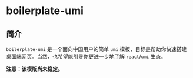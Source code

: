 # boilerplate-umi

## 简介

`boilerplate-umi` 是一个面向中国用户的简单 `umi` 模板，目标是帮助你快速搭建桌面端网页。当然，也希望能引导你更进一步地了解 `react`/`umi` 生态。

**注意：该模版尚未稳定。**
